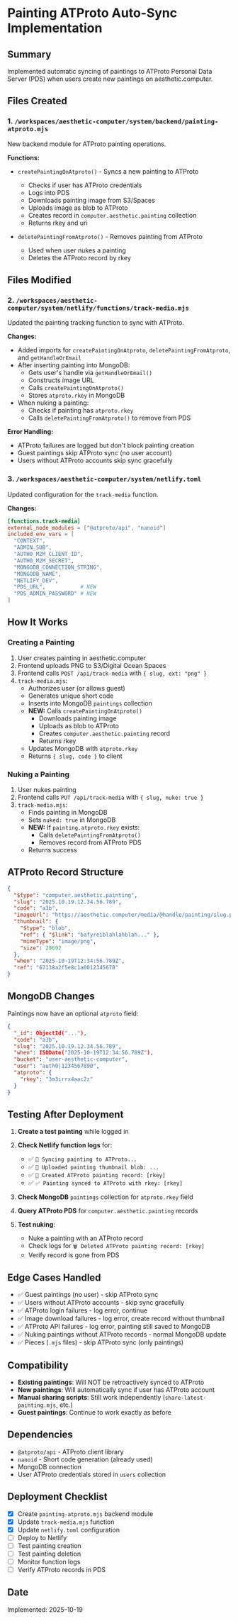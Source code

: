 # Painting ATProto Auto-Sync Implementation

## Summary
Implemented automatic syncing of paintings to ATProto Personal Data Server (PDS) when users create new paintings on aesthetic.computer.

## Files Created

### 1. `/workspaces/aesthetic-computer/system/backend/painting-atproto.mjs`
New backend module for ATProto painting operations.

**Functions:**
- `createPaintingOnAtproto()` - Syncs a new painting to ATProto
  - Checks if user has ATProto credentials
  - Logs into PDS
  - Downloads painting image from S3/Spaces
  - Uploads image as blob to ATProto
  - Creates record in `computer.aesthetic.painting` collection
  - Returns rkey and uri

- `deletePaintingFromAtproto()` - Removes painting from ATProto
  - Used when user nukes a painting
  - Deletes the ATProto record by rkey

## Files Modified

### 2. `/workspaces/aesthetic-computer/system/netlify/functions/track-media.mjs`
Updated the painting tracking function to sync with ATProto.

**Changes:**
- Added imports for `createPaintingOnAtproto`, `deletePaintingFromAtproto`, and `getHandleOrEmail`
- After inserting painting into MongoDB:
  - Gets user's handle via `getHandleOrEmail()`
  - Constructs image URL
  - Calls `createPaintingOnAtproto()`
  - Stores `atproto.rkey` in MongoDB
- When nuking a painting:
  - Checks if painting has `atproto.rkey`
  - Calls `deletePaintingFromAtproto()` to remove from PDS

**Error Handling:**
- ATProto failures are logged but don't block painting creation
- Guest paintings skip ATProto sync (no user account)
- Users without ATProto accounts skip sync gracefully

### 3. `/workspaces/aesthetic-computer/system/netlify.toml`
Updated configuration for the `track-media` function.

**Changes:**
```toml
[functions.track-media]
external_node_modules = ["@atproto/api", "nanoid"]
included_env_vars = [
  "CONTEXT", 
  "ADMIN_SUB", 
  "AUTH0_M2M_CLIENT_ID", 
  "AUTH0_M2M_SECRET", 
  "MONGODB_CONNECTION_STRING", 
  "MONGODB_NAME", 
  "NETLIFY_DEV", 
  "PDS_URL",           # NEW
  "PDS_ADMIN_PASSWORD" # NEW
]
```

## How It Works

### Creating a Painting

1. User creates painting in aesthetic.computer
2. Frontend uploads PNG to S3/Digital Ocean Spaces
3. Frontend calls `POST /api/track-media` with `{ slug, ext: "png" }`
4. `track-media.mjs`:
   - Authorizes user (or allows guest)
   - Generates unique short code
   - Inserts into MongoDB `paintings` collection
   - **NEW:** Calls `createPaintingOnAtproto()`
     - Downloads painting image
     - Uploads as blob to ATProto
     - Creates `computer.aesthetic.painting` record
     - Returns rkey
   - Updates MongoDB with `atproto.rkey`
   - Returns `{ slug, code }` to client

### Nuking a Painting

1. User nukes painting
2. Frontend calls `PUT /api/track-media` with `{ slug, nuke: true }`
3. `track-media.mjs`:
   - Finds painting in MongoDB
   - Sets `nuked: true` in MongoDB
   - **NEW:** If `painting.atproto.rkey` exists:
     - Calls `deletePaintingFromAtproto()`
     - Removes record from ATProto PDS
   - Returns success

## ATProto Record Structure

```json
{
  "$type": "computer.aesthetic.painting",
  "slug": "2025.10.19.12.34.56.789",
  "code": "a3b",
  "imageUrl": "https://aesthetic.computer/media/@handle/painting/slug.png",
  "thumbnail": {
    "$type": "blob",
    "ref": { "$link": "bafyreiblahlahblah..." },
    "mimeType": "image/png",
    "size": 29692
  },
  "when": "2025-10-19T12:34:56.789Z",
  "ref": "67138a2f5e8c1a0012345678"
}
```

## MongoDB Changes

Paintings now have an optional `atproto` field:

```json
{
  "_id": ObjectId("..."),
  "code": "a3b",
  "slug": "2025.10.19.12.34.56.789",
  "when": ISODate("2025-10-19T12:34:56.789Z"),
  "bucket": "user-aesthetic-computer",
  "user": "auth0|1234567890",
  "atproto": {
    "rkey": "3m3irrx4aac2z"
  }
}
```

## Testing After Deployment

1. **Create a test painting** while logged in
2. **Check Netlify function logs** for:
   - ✅ `🔄 Syncing painting to ATProto...`
   - ✅ `📸 Uploaded painting thumbnail blob: ...`
   - ✅ `🎨 Created ATProto painting record: [rkey]`
   - ✅ `✅ Painting synced to ATProto with rkey: [rkey]`

3. **Check MongoDB** `paintings` collection for `atproto.rkey` field

4. **Query ATProto PDS** for `computer.aesthetic.painting` records

5. **Test nuking**:
   - Nuke a painting with an ATProto record
   - Check logs for `🗑️ Deleted ATProto painting record: [rkey]`
   - Verify record is gone from PDS

## Edge Cases Handled

- ✅ Guest paintings (no user) - skip ATProto sync
- ✅ Users without ATProto accounts - skip sync gracefully
- ✅ ATProto login failures - log error, continue
- ✅ Image download failures - log error, create record without thumbnail
- ✅ ATProto API failures - log error, painting still saved to MongoDB
- ✅ Nuking paintings without ATProto records - normal MongoDB update
- ✅ Pieces (`.mjs` files) - skip ATProto sync (only paintings)

## Compatibility

- **Existing paintings**: Will NOT be retroactively synced to ATProto
- **New paintings**: Will automatically sync if user has ATProto account
- **Manual sharing scripts**: Still work independently (`share-latest-painting.mjs`, etc.)
- **Guest paintings**: Continue to work exactly as before

## Dependencies

- `@atproto/api` - ATProto client library
- `nanoid` - Short code generation (already used)
- MongoDB connection
- User ATProto credentials stored in `users` collection

## Deployment Checklist

- [x] Create `painting-atproto.mjs` backend module
- [x] Update `track-media.mjs` function
- [x] Update `netlify.toml` configuration
- [ ] Deploy to Netlify
- [ ] Test painting creation
- [ ] Test painting deletion
- [ ] Monitor function logs
- [ ] Verify ATProto records in PDS

## Date
Implemented: 2025-10-19
